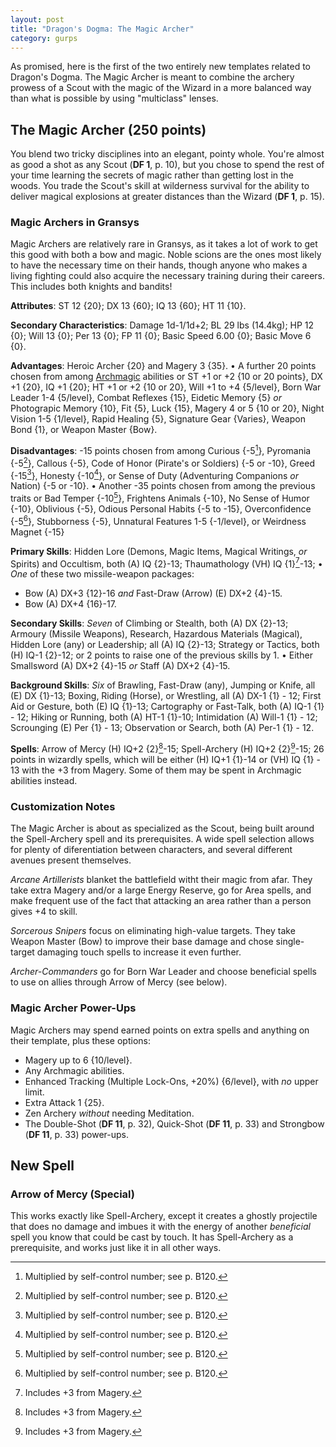 ```yaml
---
layout: post
title: "Dragon's Dogma: The Magic Archer"
category: gurps
---
```


As promised, here is the first of the two entirely new templates related to
Dragon's Dogma. The Magic Archer is meant to combine the archery prowess of a
Scout with the magic of the Wizard in a more balanced way than what is possible
by using "multiclass" lenses.

## The Magic Archer (250 points)

You blend two tricky disciplines into an elegant, pointy whole. You're almost as
good a shot as any Scout (**DF 1**, p. 10), but you chose to spend the rest of
your time learning the secrets of magic rather than getting lost in the
woods. You trade the Scout's skill at wilderness survival for the ability to
deliver magical explosions at greater distances than the Wizard (**DF 1**,
p. 15).

### Magic Archers in Gransys

Magic Archers are relatively rare in Gransys, as it takes a lot of work to get
this good with both a bow and magic. Noble scions are the ones most likely to
have the necessary time on their hands, though anyone who makes a living
fighting could also acquire the necessary training during their careers. This
includes both knights and bandits!

**Attributes**: ST 12 {20}; DX 13 {60}; IQ 13 {60}; HT 11 {10}.

**Secondary Characteristics**: Damage 1d-1/1d+2; BL 29 lbs (14.4kg); HP 12 {0};
Will 13 {0}; Per 13 {0}; FP 11 {0}; Basic Speed 6.00 {0}; Basic Move 6 {0}.

**Advantages**: Heroic Archer {20} and Magery 3 {35}. &bull; A further 20 points
chosen from among [Archmagic][1] abilities or ST +1 or +2 {10 or 20 points}, DX
+1 {20}, IQ +1 {20}; HT +1 or +2 {10 or 20}, Will +1 to +4 {5/level}, Born War
Leader 1-4 {5/level}, Combat Reflexes {15}, Eidetic Memory {5} _or_ Photograpic
Memory {10}, Fit {5}, Luck {15}, Magery 4 or 5 {10 or 20}, Night Vision 1-5
{1/level}, Rapid Healing {5}, Signature Gear {Varies}, Weapon Bond {1}, or
Weapon Master {Bow}.

**Disadvantages**: -15 points chosen from among Curious {-5[^1]}, Pyromania
{-5[^1]}, Callous {-5}, Code of Honor (Pirate's or Soldiers) {-5 or -10}, Greed
{-15[^1]}, Honesty {-10[^1]}, or Sense of Duty (Adventuring Companions _or_
Nation) {-5 or -10}. &bull; Another -35 points chosen from among the previous
traits or Bad Temper {-10[^1]}, Frightens Animals {-10}, No Sense of Humor
{-10}, Oblivious {-5}, Odious Personal Habits {-5 to -15}, Overconfidence
{-5[^1]}, Stubborness {-5}, Unnatural Features 1-5 {-1/level}, or Weirdness
Magnet {-15}

**Primary Skills**: Hidden Lore (Demons, Magic Items, Magical Writings, _or_
Spirits) and Occultism, both (A) IQ {2}-13; Thaumathology (VH) IQ {1}[^2]-13;
&bull; _One_ of these two missile-weapon packages:

- Bow (A) DX+3 {12}-16 _and_ Fast-Draw (Arrow) (E) DX+2 {4}-15.
- Bow (A) DX+4 {16}-17.

**Secondary Skills**: _Seven_ of Climbing or Stealth, both (A) DX {2}-13;
Armoury (Missile Weapons), Research, Hazardous Materials (Magical), Hidden Lore
(any) or Leadership; all (A) IQ {2}-13; Strategy or Tactics, both (H) IQ-1
{2}-12; or 2 points to raise one of the previous skills by 1.  &bull; Either
Smallsword (A) DX+2 {4}-15 _or_ Staff (A) DX+2 {4}-15.

**Background Skills**: _Six_ of Brawling, Fast-Draw (any), Jumping or Knife, all
(E) DX {1}-13; Boxing, Riding (Horse), or Wrestling, all (A) DX-1 {1} - 12;
First Aid or Gesture, both (E) IQ {1}-13; Cartography or Fast-Talk, both (A)
IQ-1 {1} - 12; Hiking or Running, both (A) HT-1 {1}-10; Intimidation (A) Will-1
{1} - 12; Scrounging (E) Per {1} - 13; Observation or Search, both (A) Per-1
{1} - 12.

**Spells**: Arrow of Mercy (H) IQ+2 {2}[^2]-15; Spell-Archery (H) IQ+2
{2}[^2]-15; 26 points in wizardly spells, which will be either (H) IQ+1 {1}-14
or (VH) IQ {1} - 13 with the +3 from Magery. Some of them may be spent in
Archmagic abilities instead.

### Customization Notes

The Magic Archer is about as specialized as the Scout, being built around the
Spell-Archery spell and its prerequisites. A wide spell selection allows for
plenty of diferentiation between characters, and several different avenues
present themselves.

_Arcane Artillerists_ blanket the battlefield witht their magic from afar. They
take extra Magery and/or a large Energy Reserve, go for Area spells, and make
frequent use of the fact that attacking an area rather than a person gives +4 to
skill.

_Sorcerous Snipers_ focus on eliminating high-value targets. They take Weapon
Master (Bow) to improve their base damage and chose single-target damaging touch
spells to increase it even further.

_Archer-Commanders_ go for Born War Leader and choose beneficial spells to use
on allies through Arrow of Mercy (see below).

### Magic Archer Power-Ups

Magic Archers may spend earned points on extra spells and anything on their
template, plus these options:

- Magery up to 6 {10/level}.
- Any Archmagic abilities.
- Enhanced Tracking (Multiple Lock-Ons, +20%) {6/level}, with _no_ upper
  limit.
- Extra Attack 1 {25}.
- Zen Archery _without_ needing Meditation.
- The Double-Shot (**DF 11**, p. 32), Quick-Shot (**DF 11**, p. 33) and
  Strongbow (**DF 11**, p. 33) power-ups.

## New Spell

### Arrow of Mercy (Special)

This works exactly like Spell-Archery, except it creates a ghostly projectile
that does no damage and imbues it with the energy of another _beneficial_ spell
you know that could be cast by touch. It has Spell-Archery as a prerequisite,
and works just like it in all other ways.


[1]: https://bira.github.io/octopus-carnival/gurps/2016/10/17/characters-part-2.html
[^1]: Multiplied by self-control number; see p. B120.
[^2]: Includes +3 from Magery.
